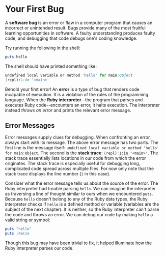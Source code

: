 # Your First Bug

A **software bug** is an error or flaw in a computer program that causes an
incorrect or unintended result. Bugs provide many of the most fruitful learning
opportunities in software. A faulty understanding produces faulty code, and
debugging that code debugs one's coding knowledge.

Try running the following in the shell:

```ruby
puts hello
```

The shell should have printed something like:

```ruby
undefined local variable or method 'hello' for main:Object
(repl):1:in '<main>'
```

Behold your first error! An **error** is a type of bug that renders code
incapable of execution. It is a violation of the rules of the programming
language. When the **Ruby interpreter**--the program that parses and executes
Ruby code--encounters an error, it halts execution. The interpreter instead
_throws an error_ and prints the relevant error message.


## Error Messages

Error messages supply clues for debugging. When confronting an error, always
start with its message. The above error message has two parts. The first line is
the message itself: `undefined local variable or method 'hello' for
main:Object`. The second is the **stack trace**: `(repl):1:in '<main>'`. The
stack trace essentially lists locations in our code from which the error
originates. The stack trace is especially useful for debugging long, complicated
code spread across multiple files. For now only note that the stack trace
displays the line number (`1` in this case).

Consider what the error message tells us about the source of the error. The Ruby
interpreter had trouble parsing `hello`. We can imagine the interpreter as
traversing a line of thought similar to ours when we encountered `puts`. Because
`hello` doesn't belong to any of the Ruby data types, the Ruby interpreter
checks if `hello` is a defined method or variable (variables are the subject of
the next chapter). It is neither, so the Ruby interpreter can't parse the
code and throws an error. We can debug our code by making `hello` a valid string
or symbol:

```ruby
puts "hello"
puts :hello
```

Though this bug may have been trivial to fix, it helped illuminate how the Ruby
interpreter parses our code.
